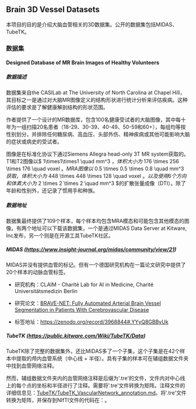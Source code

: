 ## Brain 3D Vessel Datasets

本项目的目的是介绍大脑血管相关的3D数据集。公开的数据集包括MIDAS、TubeTK。

### 数据集

#### Designed Database of MR Brain Images of Healthy Volunteers

##### 数据描述

数据集来自the CASILab at The University of North Carolina at Chapel Hill，其目标之一是通过对大脑MR图像定义的结构形状进行统计分析来评估疾病。这种评估的要求是了解健康解剖结构的形状范围。

作者提供了一个设计的MR数据库，包含100名健康受试者的大脑图像，其中每十年为一组扫描20名患者（18-29、30-39、40-49、50-59和60+），每组均等按性别划分，并排除任何糖尿病、高血压、头部外伤、精神疾病或其他可能影响大脑的症状或病史的受试者。

图像是在标准化协议下通过Siemens Allegra head-only 3T MR system获取的。T1和T2图像以$ 1\times1\times1 \quad mm^3 $，体积大小为$ 176 \times 256 \times 176 \quad voxel $。MRA图像以$ 0.5 \times 0.5 \times 0.8 \quad mm^3 $获取，体积大小为$ 448 \times 448 \times 128 \quad voxel $。以及使用6个方向和体素大小为$ 2 \times 2 \times 2 \quad mm^3 $的扩散张量成像（DTI）。除了年龄和性别外，还记录了惯用手和种族。

##### 数据地址

数据集最终提供了109个样本，每个样本均包含MRA模态和可能包含其他模态的图像。有两个地址可以下载该数据集，一个是通过MIDAS Data Server at Kitware, Inc发布，另一个则是在开源工具TubeTK社区。

##### MIDAS (https://www.insight-journal.org/midas/community/view/21)

MIDAS并没有提供血管的标记。但有一个德国研究机构在一篇论文研究中提供了20个样本的动脉血管标签。

* 研究机构：CLAIM - Charité Lab for AI in Medicine, Charité Universitätsmedizin Berlin

* 研究论文：[BRAVE-NET: Fully Automated Arterial Brain Vessel Segmentation in Patients With Cerebrovascular Disease](https://www.frontiersin.org/articles/10.3389/frai.2020.552258/full?utm_source=S-TWT&utm_medium=SNET&utm_campaign=ECO_FRAI_FDATA_XXXXXXXX_auto-dlvrit)

* 标签地址：https://zenodo.org/record/3968844#.YYyQ8GBByUk

##### TubeTK (https://public.kitware.com/Wiki/TubeTK/Data)

TubeTK除了完整的数据集外，还比MIDAS多了一个子集，这个子集是在42个样本中提取的颅内血管系统（中心线 + 半径）。具有子集的样本可在辅组数据文件夹中找到血管网络注释。

然而，辅组数据文件夹内的血管网络注释是后缀为'.tre'的文件，文件内对中心线上的每个点的坐标和半径进行了注释。需要将'.tre'文件转换为矩阵。注释文件的详细信息见：[TubeTK/TubeTK_VascularNetwork_annotation.md](https://github.com/Zhao-BJ/Brain_3D_Vessel_Datasets/blob/main/TubeTK/TubeTK_VascularNetwork_annotation.md)。将'.tre'文件转换为矩阵，并保存到NIfTI文件的代码在：[]()。


